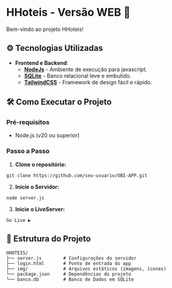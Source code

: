 # HHoteis - Versão WEB 📱

Bem-vindo ao projeto HHoteis!

## ⚙️ Tecnologias Utilizadas

* **Frontend e Backend**:
    - [**NodeJs**](https://nodejs.org/pt/download) - Ambiente de execução para javascript.
    - [**SQLite**](https://www.sqlite.org/) - Banco relacional leve e embutido.
    - [**TailwindCSS**](https://tailwindcss.com/) - Framework de design fácil e rápido.

## 🛠️ Como Executar o Projeto

### Pré-requisitos
- Node.js (v20 ou superior)

### Passo a Passo

1. **Clone o repositório:**
```
git clone https://github.com/seu-usuario/OBI-APP.git
```

2. **Inicie o Servidor:**
```
node server.js
```

3. **Inicie o LiveServer:**
```
Go Live ▶️
```

## 📂 Estrutura do Projeto

```
HHOTEIS/
├── server.js        # Configurações do servidor
├── login.html       # Ponto de entrada do app
├── img/             # Arquivos estáticos (imagens, ícones)
└── package.json     # Dependências do projeto
└── banco.db         # Banco de Dados em SQLite
```
